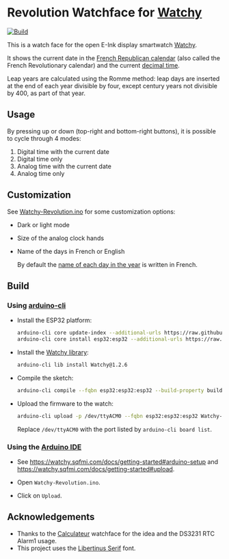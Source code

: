 # Revolution Watchface for [Watchy](https://watchy.sqfmi.com/)

[![Build](https://github.com/jeandeaual/Watchy-Revolution/actions/workflows/build.yml/badge.svg)](https://github.com/jeandeaual/Watchy-Revolution/actions/workflows/build.yml)

This is a watch face for the open E-Ink display smartwatch [Watchy](https://watchy.sqfmi.com/).

It shows the current date in the [French Republican calendar](https://en.wikipedia.org/wiki/French_Republican_calendar) (also called the French Revolutionary calendar)
and the current [decimal time](https://en.wikipedia.org/wiki/Decimal_time).

Leap years are calculated using the Romme method: leap days are inserted at the end of each year divisible by four, except century years not divisible by 400, as part of that year.

## Usage

By pressing up or down (top-right and bottom-right buttons), it is possible to cycle through 4 modes:

1. Digital time with the current date
1. Digital time only
1. Analog time with the current date
1. Analog time only

## Customization

See [Watchy-Revolution.ino](https://github.com/jeandeaual/Watchy-Revolution/blob/master/Watchy-Revolution.ino#L4) for some customization options:

* Dark or light mode
* Size of the analog clock hands
* Name of the days in French or English

    By default the [name of each day in the year](https://en.wikipedia.org/wiki/French_Republican_calendar#Rural_calendar) is written in French.

## Build

### Using [arduino-cli](https://arduino.github.io/arduino-cli/latest/installation/)

* Install the ESP32 platform:

    ```sh
    arduino-cli core update-index --additional-urls https://raw.githubusercontent.com/espressif/arduino-esp32/gh-pages/package_esp32_index.json
    arduino-cli core install esp32:esp32 --additional-urls https://raw.githubusercontent.com/espressif/arduino-esp32/gh-pages/package_esp32_index.json
    ```

* Install the [Watchy library](https://github.com/sqfmi/Watchy):

    ```sh
    arduino-cli lib install Watchy@1.2.6
    ```

* Compile the sketch:

    ```sh
    arduino-cli compile --fqbn esp32:esp32:esp32 --build-property build.partitions=min_spiffs --build-property upload.maximum_size=1966080 Watchy-Revolution.ino
    ```

* Upload the firmware to the watch:

   ```sh
   arduino-cli upload -p /dev/ttyACM0 --fqbn esp32:esp32:esp32 Watchy-Revolution
   ```

   Replace `/dev/ttyACM0` with the port listed by `arduino-cli board list`.

### Using the [Arduino IDE](https://www.arduino.cc/en/software)

* See <https://watchy.sqfmi.com/docs/getting-started#arduino-setup> and <https://watchy.sqfmi.com/docs/getting-started#upload>.

* Open `Watchy-Revolution.ino`.

* Click on `Upload`.

## Acknowledgements

* Thanks to the [Calculateur](https://git.sr.ht/~jochen/Calculateur) watchface for the idea and the DS3231 RTC Alarm1 usage.
* This project uses the [Libertinus Serif](https://github.com/alerque/libertinus) font.
